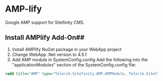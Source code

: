 # AMP-lify
Google AMP support for Sitefinity CMS.

## Install AMPlify Add-On##
1. Install AMPlify NuGet package in your WebApp project
2. Change WebApp .Net version to 4.5.1
3. Add AMP module in SystemConfig.config
Add the following into the "applicationModules" section of the SystemConfig.config file:
```xml
<add title="AMP" type="Telerik.Sitefinity.AMP.AMPModule, Telerik.Sitefinity.AMP" startupType="OnApplicationStart" name="AMP" />
```
